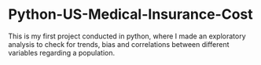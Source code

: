 # Python-US-Medical-Insurance-Cost
This is my first project conducted in python, where I made an exploratory analysis to check for trends, bias and correlations between different variables regarding a population.
